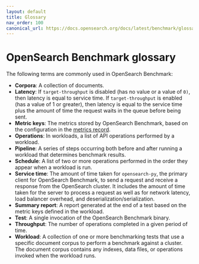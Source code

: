 ```yaml
---
layout: default
title: Glossary
nav_order: 100
canonical_url: https://docs.opensearch.org/docs/latest/benchmark/glossary/
---
```


# OpenSearch Benchmark glossary

The following terms are commonly used in OpenSearch Benchmark:

- **Corpora**: A collection of documents.
- **Latency**: If `target-throughput` is disabled (has no value or a value of `0)`, then latency is equal to service time. If `target-throughput` is enabled (has a value of 1 or greater), then latency is equal to the service time plus the amount of time the request waits in the queue before being sent.
- **Metric keys**: The metrics stored by OpenSearch Benchmark, based on the configuration in the [metrics record]({{site.url}}{{site.baseurl}}/benchmark/metrics/metric-records/).
- **Operations**: In workloads, a list of API operations performed by a workload.
- **Pipeline**: A series of steps occurring both before and after running a workload that determines benchmark results.
- **Schedule**: A list of two or more operations performed in the order they appear when a workload is run.
- **Service time**: The amount of time taken for `opensearch-py`, the primary client for OpenSearch Benchmark, to send a request and receive a response from the OpenSearch cluster. It includes the amount of time taken for the server to process a request as well as for network latency, load balancer overhead, and deserialization/serialization.
- **Summary report**: A report generated at the end of a test based on the metric keys defined in the workload.
- **Test**: A single invocation of the OpenSearch Benchmark binary.
- **Throughput**: The number of operations completed in a given period of time.
- **Workload**: A collection of one or more benchmarking tests that use a specific document corpus to perform a benchmark against a cluster. The document corpus contains any indexes, data files, or operations invoked when the workload runs.